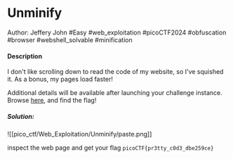 # Unminify

Author: Jeffery John
#Easy #web_exploitation  #picoCTF2024  #obfuscation #browser #webshell_solvable #minification
#### Description

I don't like scrolling down to read the code of my website, so I've squished it. As a bonus, my pages load faster!

Additional details will be available after launching your challenge instance.
Browse [here](http://titan.picoctf.net:64760/), and find the flag!

##### Solution:
![[pico_ctf/Web_Exploitation/Unminify/paste.png]]

inspect the web page and get your flag `picoCTF{pr3tty_c0d3_dbe259ce}`